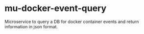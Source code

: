 # mu-docker-event-query
Microservice to query a DB for docker container events and return information in json format.

